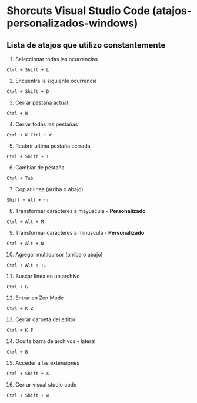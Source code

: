 # Shorcuts Visual Studio Code (atajos-personalizados-windows)

## Lista de atajos que utilizo constantemente 

1. Seleccionar todas las ocurrencias
```
Ctrl + Shift + L
``` 

2. Encuentra la siguiente ocurrencia
```
Ctrl + Shift + D
```     

3. Cerrar pestaña actual
```
Ctrl + W
```    

4. Cerrar todas las pestañas
```
Ctrl + K Ctrl + W
```

5. Reabrir ultima pestaña cerrada
```
Ctrl + Shift + T
```

6. Cambiar de pestaña
```
Ctrl + Tab
```

7. Copiar linea (arriba o abajo)
```
Shift + Alt + ↑↓
```

8. Transformar caracteres a mayuscula - **Personalizado**
```
Ctrl + Alt + M
```

9. Transformar caracteres a minuscula - **Personalizado**
```
Ctrl + Alt + N
```

10. Agregar multicursor (arriba o abajo)
```
Ctrl + Alt + ↑↓
```

11. Buscar linea en un archivo
```
Ctrl + G
```

12. Entrar en Zen Mode
```
Ctrl + K Z
```

13. Cerrar carpeta del editor
```
Ctrl + K F
```

14. Oculta barra de archivos - lateral
```
Ctrl + B
```

15. Acceder a las extensiones
```
Ctrl + Shift + X
```

16. Cerrar visual studio code
```
Ctrl + Shift + w
```
